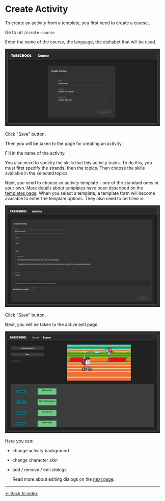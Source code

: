 # Create Activity

To create an activity from a template, you first need to create a course..

Go to url `/create-course`

Enter the name of the course, the language, the alphabet that will be used.

![create course](img-create-course.png)

Click "Save" button.

Then you will be taken to the page for creating an activity.

Fill in the name of the activity.

You also need to specify the skills that this activity trains. To do this, you must first specify the strands, then the topics. Then choose the skills available in the selected topics.

Next, you need to choose an activity template - one of the standard ones or your own.
More details about templates have been described on the [templates page](create-template.md).
When you select a template, a template form will become available to enter the template options. They also need to be filled in.

![create activity](img-create-activity.png)

Click "Save" button.

Next, you will be taken to the active edit page.

![editor](img-editor.png)

Here you can:
- change activity background
- change character skin
- add / remove / edit dialogs

  Read more about editing dialogs on the [next page](create-dialog.md).

---

[← Back to index](../../index.md)
